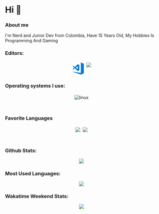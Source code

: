 # Hi 👋
### About me
I'm Nerd and Junior Dev from Colombia, Have 15 Years Old, My Hobbies Is Programming And Gaming
### Editors:
<div style="display:flex; justify-content:center;">
    <img src="https://raw.githubusercontent.com/github/explore/80688e429a7d4ef2fca1e82350fe8e3517d3494d/topics/visual-studio-code/visual-studio-code.png" alt="VS Code" height="40" style="vertical-align:top; margin:4px">
    <img src="https://www.vectorlogo.zone/logos/neovimio/neovimio-icon.svg"height="40" style="vertical-align:top; margin:4px">
</div>

### Operating systems I use:

<div style="display:flex; justify-content:center;">
    <img src="https://www.vectorlogo.zone/logos/archlinux/archlinux-icon.svg" alt="linux" height="40" style="vertical-align:top; margin:4px">
</div>

### Favorite Languages

<div style="display:flex; justify-content:center;">
    <img src="https://iconape.com/wp-content/files/sh/51404/svg/c--4.svg" height="40" style="vertical-align:top; margin:4px">
    <img src="https://iconape.com/wp-content/files/rj/371212/svg/371212.svg" height="40" style="vertical-align:top; margin:4px">
</div>

### Github Stats:
<div style="display:flex; justify-content:center;">
    <img src="https://github-readme-stats.vercel.app/api?username=dj45-sys&&show_icons=true&title_color=ff8000&icon_color=bb2acf&text_color=daf7dc&bg_color=424242"/>
</div>

### Most Used Languages:
<div style="display:flex; justify-content:center;">
    <img src="https://github-readme-stats.vercel.app/api/top-langs/?username=dj45-sys&layout=compact">
</div>

### Wakatime Weekend Stats:

<div style="display:flex; justify-content:center;">
    <img src="https://github-readme-stats.vercel.app/api/wakatime?username=Dj45Sys"/>
</div>